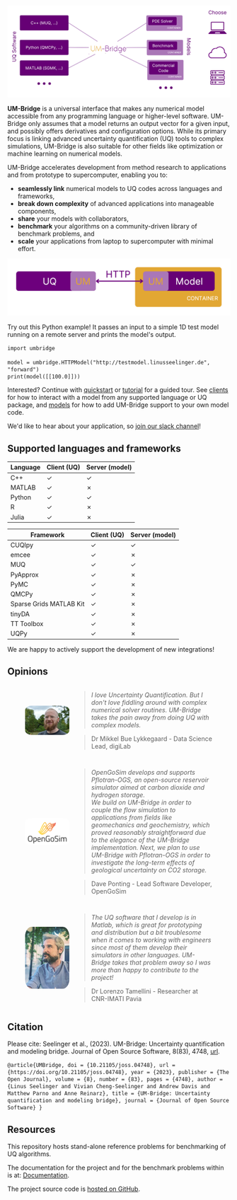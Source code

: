 ![UM-bridge_map](https://raw.githubusercontent.com/UM-Bridge/benchmarks/main/UM-bridge_map.png "UQ-Model-UM")

**UM-Bridge** is a universal interface that makes any numerical model accessible from any programming language or higher-level software. UM-Bridge only assumes that a model returns an output vector for a given input, and possibly offers derivatives and configuration options. While its primary focus is linking advanced uncertainty quantification (UQ) tools to complex simulations, UM-Bridge is also suitable for other fields like optimization or machine learning on numerical models.

UM-Bridge accelerates development from method research to applications and from prototype to supercomputer, enabling you to:

* **seamlessly link** numerical models to UQ codes across languages and frameworks,
* **break down complexity** of advanced applications into manageable components,
* **share** your models with collaborators,
* **benchmark** your algorithms on a community-driven library of benchmark problems, and
* **scale** your applications from laptop to supercomputer with minimal effort.

![UQ-Model-UM](https://raw.githubusercontent.com/UM-Bridge/benchmarks/main/UQ-Model-UM.png "UQ-Model-UM")

Try out this Python example! It passes an input to a simple 1D test model running on a remote server and prints the model's output.

```
import umbridge

model = umbridge.HTTPModel("http://testmodel.linusseelinger.de", "forward")
print(model([[100.0]]))
```

Interested? Continue with [quickstart](https://um-bridge-benchmarks.readthedocs.io/en/docs/quickstart.html) or [tutorial](https://um-bridge-benchmarks.readthedocs.io/en/docs/tutorial.html) for a guided tour. See [clients](https://um-bridge-benchmarks.readthedocs.io/en/docs/umbridge/clients.html) for how to interact with a model from any supported language or UQ package, and [models](https://um-bridge-benchmarks.readthedocs.io/en/docs/umbridge/models.html) for how to add UM-Bridge support to your own model code.

We'd like to hear about your application, so [join our slack channel](https://join.slack.com/t/um-bridge/shared_invite/zt-1da1ebkly-8s0YQdZUIYkJ1vws6edsAQ)!


## Supported languages and frameworks

Language | Client (UQ) | Server (model)
---|---|---
C++ | ✓ | ✓
MATLAB | ✓ | ✗
Python | ✓ | ✓
R | ✓ | ✗
Julia | ✓ | ✗

Framework | Client (UQ) | Server (model)
---|---|---
CUQIpy | ✓ | ✓
emcee | ✓ | ✗
MUQ | ✓ | ✓
PyApprox | ✓ | ✗
PyMC | ✓ | ✗
QMCPy | ✓ | ✗
Sparse Grids MATLAB Kit | ✓ | ✗
tinyDA | ✓ | ✗
TT Toolbox | ✓ | ✗
UQPy | ✓ | ✗

We are happy to actively support the development of new integrations!

## Opinions

<figure style="display: flex; align-items: center;">
  <img src="https://raw.githubusercontent.com/UM-Bridge/benchmarks/main/mikkel_lykkegaard_picture.png" alt="Person Image" style="width:100px;height:auto;margin-right:10px;border-radius:15%;">
  <figcaption>
  
> *I love Uncertainty Quantification. But I don't love fiddling around with complex numerical solver routines. UM-Bridge takes the pain away from doing UQ with complex models.*

> Dr Mikkel Bue Lykkegaard - Data Science Lead, digiLab

  </figcaption>
</figure>

<figure style="display: flex; align-items: center;">
  <img src="https://raw.githubusercontent.com/UM-Bridge/benchmarks/main/OpenGoSim_logo.png" alt="Person Image" style="width:100px;height:auto;margin-right:10px;border-radius:15%;">
  <figcaption>
  
> *OpenGoSim develops and supports Pflotran-OGS, an open-source reservoir
simulator aimed at carbon dioxide and hydrogen storage. \
We build on UM-Bridge in order to couple the flow simulation to applications from fields like
geomechanics and geochemistry, which proved reasonably straightforward due
to the elegance of the UM-Bridge implementation. Next, we plan to use UM-Bridge with Pflotran-OGS in order to investigate the long-term effects of
geological uncertainty on CO2 storage.*

> Dave Ponting - Lead Software Developer, OpenGoSim

  </figcaption>
</figure>

<figure style="display: flex; align-items: center;">
  <img src="https://raw.githubusercontent.com/UM-Bridge/benchmarks/main/lorenzo_tamellini_picture.png" alt="Person Image" style="width:100px;height:auto;margin-right:10px;border-radius:15%;">
  <figcaption>
  
> *The UQ software that I develop is in Matlab, which is great for prototyping
and distribution but
a bit troublesome when it comes to working with engineers since most of
them develop their simulators in other languages.
UM-Bridge takes that problem away so I was more than happy to contribute to
the project!*

> Dr Lorenzo Tamellini - Researcher at CNR-IMATI Pavia

  </figcaption>
</figure>

## Citation

Please cite: Seelinger et al., (2023). UM-Bridge: Uncertainty quantification and modeling bridge. Journal of Open Source Software, 8(83), 4748, [url](https://doi.org/10.21105/joss.04748).

```
@article{UMBridge, doi = {10.21105/joss.04748}, url = {https://doi.org/10.21105/joss.04748}, year = {2023}, publisher = {The Open Journal}, volume = {8}, number = {83}, pages = {4748}, author = {Linus Seelinger and Vivian Cheng-Seelinger and Andrew Davis and Matthew Parno and Anne Reinarz}, title = {UM-Bridge: Uncertainty quantification and modeling bridge}, journal = {Journal of Open Source Software} }
```

## Resources

This repository hosts stand-alone reference problems for benchmarking of UQ algorithms.

The documentation for the project and for the benchmark problems within is at: [Documentation](https://um-bridge-benchmarks.readthedocs.io/en/docs/).

The project source code is [hosted on GitHub](https://github.com/UM-Bridge).
